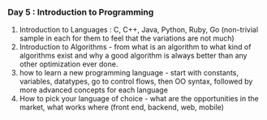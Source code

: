 ### Day 5 : Introduction to Programming ###
1.  Introduction to Languages : C, C++, Java,  Python, Ruby, Go (non-trivial sample in each for them to feel that the variations are not much)
2.  Introduction to Algorithms - from what is an algorithm to what kind of algorithms exist and why a good algorithm is always better than any other optimization ever done.
3.  how to learn a new programming language - start with constants, variables,  datatypes, go to control flows, then OO syntax, followed by more advanced concepts for each language
4.  How to pick your language of choice - what are the opportunities in the market, what works where (front end, backend, web, mobile)

